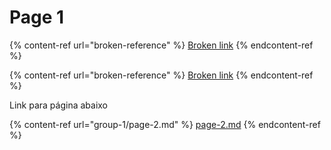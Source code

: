 # Page 1

{% content-ref url="broken-reference" %}
[Broken link](broken-reference)
{% endcontent-ref %}

{% content-ref url="broken-reference" %}
[Broken link](broken-reference)
{% endcontent-ref %}

Link para página abaixo

{% content-ref url="group-1/page-2.md" %}
[page-2.md](group-1/page-2.md)
{% endcontent-ref %}
